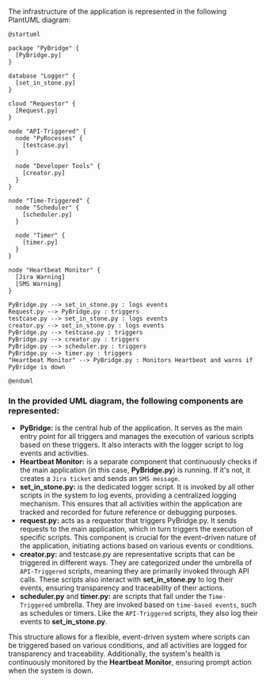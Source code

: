 The infrastructure of the application is represented in the following PlantUML diagram:
```plantuml
@startuml

package "PyBridge" {
  [PyBridge.py]
}

database "Logger" {
  [set_in_stone.py]
}

cloud "Requestor" {
  [Request.py]
}

node "API-Triggered" {
  node "PyRocesses" {
    [testcase.py]
  }

  node "Developer Tools" {
    [creator.py]
  }
}

node "Time-Triggered" {
  node "Scheduler" {
    [scheduler.py]
  }

  node "Timer" {
    [timer.py]
  }
}

node "Heartbeat Monitor" {
  [Jira Warning]
  [SMS Warning]
}

PyBridge.py --> set_in_stone.py : logs events
Request.py --> PyBridge.py : triggers
testcase.py --> set_in_stone.py : logs events
creator.py --> set_in_stone.py : logs events
PyBridge.py --> testcase.py : triggers
PyBridge.py --> creator.py : triggers
PyBridge.py --> scheduler.py : triggers
PyBridge.py --> timer.py : triggers
"Heartbeat Monitor" --> PyBridge.py : Monitors Heartbeat and warns if PyBridge is down

@enduml
```

### In the provided UML diagram, the following components are represented:
* **PyBridge:** is the central hub of the application. It serves as the main entry point for all triggers and manages the execution of various scripts based on these triggers. It also interacts with the logger script to log events and activities.
* **Heartbeat Monitor:** is a separate component that continuously checks if the main application (in this case, **PyBridge.py**) is running. If it's not, it creates a ``Jira ticket`` and sends an ``SMS message``.
* **set_in_stone.py:** is the dedicated logger script. It is invoked by all other scripts in the system to log events, providing a centralized logging mechanism. This ensures that all activities within the application are tracked and recorded for future reference or debugging purposes.
* **request.py:** acts as a requestor that triggers PyBridge.py. It sends requests to the main application, which in turn triggers the execution of specific scripts. This component is crucial for the event-driven nature of the application, initiating actions based on various events or conditions.
* **creator.py:** and testcase.py are representative scripts that can be triggered in different ways. They are categorized under the umbrella of ``API-Triggered`` scripts, meaning they are primarily invoked through API calls. These scripts also interact with **set_in_stone.py** to log their events, ensuring transparency and traceability of their actions.
* **scheduler.py** and **timer.py:** are scripts that fall under the ``Time-Triggered`` umbrella. They are invoked based on ``time-based events``, such as schedules or timers. Like the ``API-Triggered`` scripts, they also log their events to **set_in_stone.py**.

This structure allows for a flexible, event-driven system where scripts can be triggered based on various conditions, and all activities are logged for transparency and traceability. Additionally, the system's health is continuously monitored by the **Heartbeat Monitor**, ensuring prompt action when the system is down.